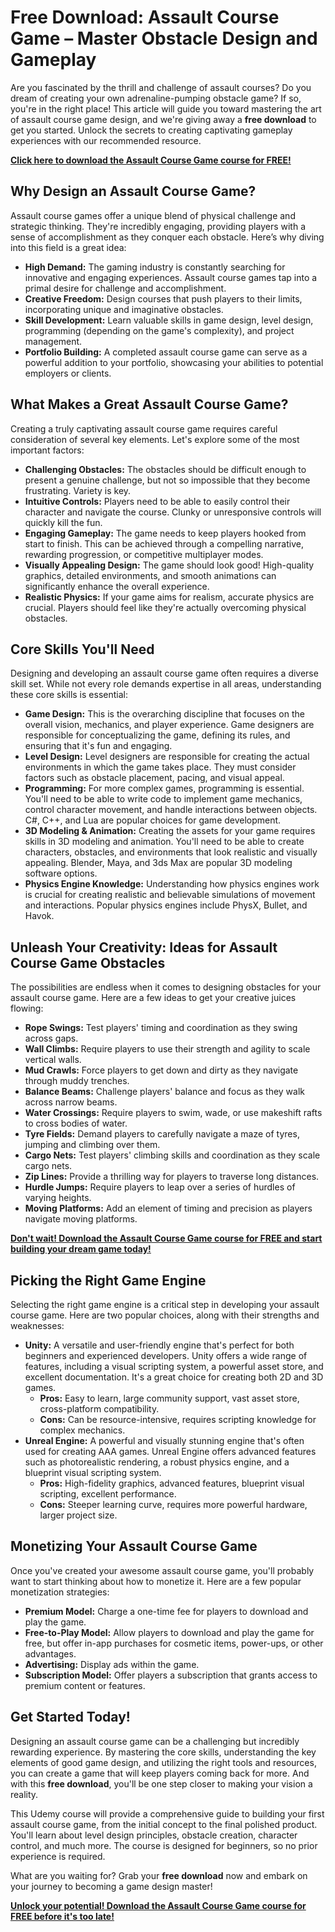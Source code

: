 # Free Download: Assault Course Game – Master Obstacle Design and Gameplay

Are you fascinated by the thrill and challenge of assault courses? Do you dream of creating your own adrenaline-pumping obstacle game? If so, you're in the right place! This article will guide you toward mastering the art of assault course game design, and we're giving away a **free download** to get you started. Unlock the secrets to creating captivating gameplay experiences with our recommended resource.

[**Click here to download the Assault Course Game course for FREE!**](https://udemywork.com/assault-course-game)

## Why Design an Assault Course Game?

Assault course games offer a unique blend of physical challenge and strategic thinking. They're incredibly engaging, providing players with a sense of accomplishment as they conquer each obstacle. Here’s why diving into this field is a great idea:

*   **High Demand:** The gaming industry is constantly searching for innovative and engaging experiences. Assault course games tap into a primal desire for challenge and accomplishment.
*   **Creative Freedom:** Design courses that push players to their limits, incorporating unique and imaginative obstacles.
*   **Skill Development:** Learn valuable skills in game design, level design, programming (depending on the game's complexity), and project management.
*   **Portfolio Building:** A completed assault course game can serve as a powerful addition to your portfolio, showcasing your abilities to potential employers or clients.

## What Makes a Great Assault Course Game?

Creating a truly captivating assault course game requires careful consideration of several key elements. Let's explore some of the most important factors:

*   **Challenging Obstacles:** The obstacles should be difficult enough to present a genuine challenge, but not so impossible that they become frustrating. Variety is key.
*   **Intuitive Controls:** Players need to be able to easily control their character and navigate the course. Clunky or unresponsive controls will quickly kill the fun.
*   **Engaging Gameplay:** The game needs to keep players hooked from start to finish. This can be achieved through a compelling narrative, rewarding progression, or competitive multiplayer modes.
*   **Visually Appealing Design:** The game should look good! High-quality graphics, detailed environments, and smooth animations can significantly enhance the overall experience.
*   **Realistic Physics:** If your game aims for realism, accurate physics are crucial. Players should feel like they're actually overcoming physical obstacles.

## Core Skills You'll Need

Designing and developing an assault course game often requires a diverse skill set. While not every role demands expertise in all areas, understanding these core skills is essential:

*   **Game Design:** This is the overarching discipline that focuses on the overall vision, mechanics, and player experience. Game designers are responsible for conceptualizing the game, defining its rules, and ensuring that it's fun and engaging.
*   **Level Design:** Level designers are responsible for creating the actual environments in which the game takes place. They must consider factors such as obstacle placement, pacing, and visual appeal.
*   **Programming:** For more complex games, programming is essential. You'll need to be able to write code to implement game mechanics, control character movement, and handle interactions between objects. C#, C++, and Lua are popular choices for game development.
*   **3D Modeling & Animation:** Creating the assets for your game requires skills in 3D modeling and animation. You'll need to be able to create characters, obstacles, and environments that look realistic and visually appealing. Blender, Maya, and 3ds Max are popular 3D modeling software options.
*   **Physics Engine Knowledge:** Understanding how physics engines work is crucial for creating realistic and believable simulations of movement and interactions. Popular physics engines include PhysX, Bullet, and Havok.

## Unleash Your Creativity: Ideas for Assault Course Game Obstacles

The possibilities are endless when it comes to designing obstacles for your assault course game. Here are a few ideas to get your creative juices flowing:

*   **Rope Swings:** Test players' timing and coordination as they swing across gaps.
*   **Wall Climbs:** Require players to use their strength and agility to scale vertical walls.
*   **Mud Crawls:** Force players to get down and dirty as they navigate through muddy trenches.
*   **Balance Beams:** Challenge players' balance and focus as they walk across narrow beams.
*   **Water Crossings:** Require players to swim, wade, or use makeshift rafts to cross bodies of water.
*   **Tyre Fields:** Demand players to carefully navigate a maze of tyres, jumping and climbing over them.
*   **Cargo Nets:** Test players' climbing skills and coordination as they scale cargo nets.
*   **Zip Lines:** Provide a thrilling way for players to traverse long distances.
*   **Hurdle Jumps:** Require players to leap over a series of hurdles of varying heights.
*   **Moving Platforms:** Add an element of timing and precision as players navigate moving platforms.

[**Don't wait! Download the Assault Course Game course for FREE and start building your dream game today!**](https://udemywork.com/assault-course-game)

## Picking the Right Game Engine

Selecting the right game engine is a critical step in developing your assault course game. Here are two popular choices, along with their strengths and weaknesses:

*   **Unity:** A versatile and user-friendly engine that's perfect for both beginners and experienced developers. Unity offers a wide range of features, including a visual scripting system, a powerful asset store, and excellent documentation. It's a great choice for creating both 2D and 3D games.
    *   **Pros:** Easy to learn, large community support, vast asset store, cross-platform compatibility.
    *   **Cons:** Can be resource-intensive, requires scripting knowledge for complex mechanics.
*   **Unreal Engine:** A powerful and visually stunning engine that's often used for creating AAA games. Unreal Engine offers advanced features such as photorealistic rendering, a robust physics engine, and a blueprint visual scripting system.
    *   **Pros:** High-fidelity graphics, advanced features, blueprint visual scripting, excellent performance.
    *   **Cons:** Steeper learning curve, requires more powerful hardware, larger project size.

## Monetizing Your Assault Course Game

Once you've created your awesome assault course game, you'll probably want to start thinking about how to monetize it. Here are a few popular monetization strategies:

*   **Premium Model:** Charge a one-time fee for players to download and play the game.
*   **Free-to-Play Model:** Allow players to download and play the game for free, but offer in-app purchases for cosmetic items, power-ups, or other advantages.
*   **Advertising:** Display ads within the game.
*   **Subscription Model:** Offer players a subscription that grants access to premium content or features.

## Get Started Today!

Designing an assault course game can be a challenging but incredibly rewarding experience. By mastering the core skills, understanding the key elements of good game design, and utilizing the right tools and resources, you can create a game that will keep players coming back for more. And with this **free download**, you'll be one step closer to making your vision a reality.

This Udemy course will provide a comprehensive guide to building your first assault course game, from the initial concept to the final polished product. You'll learn about level design principles, obstacle creation, character control, and much more. The course is designed for beginners, so no prior experience is required.

What are you waiting for? Grab your **free download** now and embark on your journey to becoming a game design master!

[**Unlock your potential! Download the Assault Course Game course for FREE before it's too late!**](https://udemywork.com/assault-course-game)
